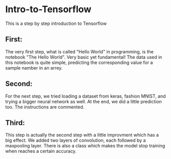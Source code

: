 # Intro-to-Tensorflow
This is a step by step introduction to Tensorflow

## First:
The very first step, what is called "Hello World" in programming, is the notebook "The Hello World". Very basic yet fundamental! The data used in this notebook is quite simple, predicting the corresponding value for a sample namber in an arrey.

## Second:
For the next step, we tried loading a dataset from keras, fashion MNIST, and trying a bigger neural network as well. At the end, we did a little prediction too. The instructions are commented.

## Third:
This step is actually the second step with a little improvment which has a big effect. We added two layers of convolution, each followed by a maxpooling layer. There is also a class which makes the model stop training when reaches a certain accuracy.
